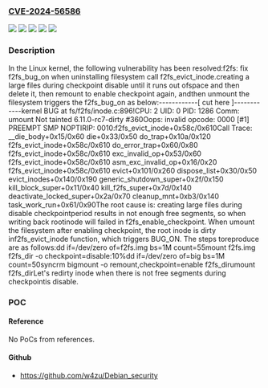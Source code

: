 ### [CVE-2024-56586](https://cve.mitre.org/cgi-bin/cvename.cgi?name=CVE-2024-56586)
![](https://img.shields.io/static/v1?label=Product&message=Linux&color=blue)
![](https://img.shields.io/static/v1?label=Version&message=&color=brightgreen)
![](https://img.shields.io/static/v1?label=Version&message=3.8%20&color=brightgreen)
![](https://img.shields.io/static/v1?label=Version&message=98e4da8ca301e062d79ae168c67e56f3c3de3ce4%20&color=brightgreen)
![](https://img.shields.io/static/v1?label=Vulnerability&message=n%2Fa&color=blue)

### Description

In the Linux kernel, the following vulnerability has been resolved:f2fs: fix f2fs_bug_on when uninstalling filesystem call f2fs_evict_inode.creating a large files during checkpoint disable until it runs out ofspace and then delete it, then remount to enable checkpoint again, andthen unmount the filesystem triggers the f2fs_bug_on as below:------------[ cut here ]------------kernel BUG at fs/f2fs/inode.c:896!CPU: 2 UID: 0 PID: 1286 Comm: umount Not tainted 6.11.0-rc7-dirty #360Oops: invalid opcode: 0000 [#1] PREEMPT SMP NOPTIRIP: 0010:f2fs_evict_inode+0x58c/0x610Call Trace: __die_body+0x15/0x60 die+0x33/0x50 do_trap+0x10a/0x120 f2fs_evict_inode+0x58c/0x610 do_error_trap+0x60/0x80 f2fs_evict_inode+0x58c/0x610 exc_invalid_op+0x53/0x60 f2fs_evict_inode+0x58c/0x610 asm_exc_invalid_op+0x16/0x20 f2fs_evict_inode+0x58c/0x610 evict+0x101/0x260 dispose_list+0x30/0x50 evict_inodes+0x140/0x190 generic_shutdown_super+0x2f/0x150 kill_block_super+0x11/0x40 kill_f2fs_super+0x7d/0x140 deactivate_locked_super+0x2a/0x70 cleanup_mnt+0xb3/0x140 task_work_run+0x61/0x90The root cause is: creating large files during disable checkpointperiod results in not enough free segments, so when writing back rootinode will failed in f2fs_enable_checkpoint. When umount the filesystem after enabling checkpoint, the root inode is dirty inf2fs_evict_inode function, which triggers BUG_ON. The steps toreproduce are as follows:dd if=/dev/zero of=f2fs.img bs=1M count=55mount f2fs.img f2fs_dir -o checkpoint=disable:10%dd if=/dev/zero of=big bs=1M count=50syncrm bigmount -o remount,checkpoint=enable f2fs_dirumount f2fs_dirLet's redirty inode when there is not free segments during checkpointis disable.

### POC

#### Reference
No PoCs from references.

#### Github
- https://github.com/w4zu/Debian_security

